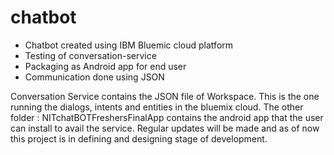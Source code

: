 # chatbot

* Chatbot created using IBM Bluemic cloud platform
* Testing of conversation-service
* Packaging as Android app for end user
* Communication done using JSON

Conversation Service contains the JSON file of Workspace. This is the one running the dialogs, intents and entities in the bluemix cloud. 
The other folder : NITchatBOTFreshersFinalApp contains the android app that the user can install to avail the service.
Regular updates will be made and as of now this project is in defining and designing stage of development.
